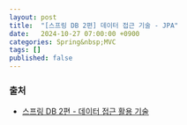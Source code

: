 ```yaml
---
layout: post
title:  "[스프링 DB 2편] 데이터 접근 기술 - JPA"
date:   2024-10-27 07:00:00 +0900
categories: Spring&nbsp;MVC
tags: []
published: false
---
```


### 출처

- [스프링 DB 2편 - 데이터 접근 활용 기술](https://www.inflearn.com/course/%EC%8A%A4%ED%94%84%EB%A7%81-db-2)